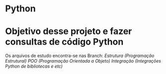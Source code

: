 # Python
# Objetivo desse projeto e fazer consultas de código Python
Os arquivos de estudo encontra-se nas Branch:
*Estrutura (Programação Estrutural)*
*POO (Programação Orientada a Objeto)*
*Integração (Integrações Python de bibliotecas e etc)*
